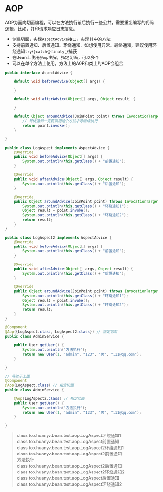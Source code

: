 # AOP

AOP为面向切面编程，可以在方法执行前后执行一些公共，需要重复编写的代码逻辑，比如，打印请求响应日志信息。

* 创建切面，实现`AspectAdvice`接口，实现其中的方法
* 支持前置通知、后置通知、环绕通知，如想使用异常、最终通知，建议使用环绕通知`try{}catch{}finaly{}`捕获
* 在Bean上使用`@Aop`注解，指定切面，可以多个
* 可以在单个方法上使用，方法上的AOP和类上的AOP会组合

```java
public interface AspectAdvice {

    default void beforeAdvice(Object[] args) {

    }

    default void afterAdvice(Object[] args, Object result) {

    }

    default Object aroundAdvice(JoinPoint point) throws InvocationTargetException, IllegalAccessException {
        // 环绕通知一定要调用这个方法才可继续执行
        return point.invoke();
    }

}
```

```java
public class LogAspect implements AspectAdvice {
    @Override
    public void beforeAdvice(Object[] args) {
        System.out.println(this.getClass() + "前置通知");
    }

    @Override
    public void afterAdvice(Object[] args, Object result) {
        System.out.println(this.getClass() + "后置通知");
    }

    @Override
    public Object aroundAdvice(JoinPoint point) throws InvocationTargetException, IllegalAccessException {
        System.out.println(this.getClass() + "环绕通知1");
        Object result = point.invoke();
        System.out.println(this.getClass() + "环绕通知2");
        return result;
    }
}

public class LogAspect2 implements AspectAdvice {
    @Override
    public void beforeAdvice(Object[] args) {
        System.out.println(this.getClass() + "前置通知");
    }

    @Override
    public void afterAdvice(Object[] args, Object result) {
        System.out.println(this.getClass() + "后置通知");
    }

    @Override
    public Object aroundAdvice(JoinPoint point) throws InvocationTargetException, IllegalAccessException {
        System.out.println(this.getClass() + "环绕通知1");
        Object result = point.invoke();
        System.out.println(this.getClass() + "环绕通知2");
        return result;
    }
}

@Component
@Aop({LogAspect.class, LogAspect2.class}) // 指定切面
public class AdminService {

    public User getUser() {
        System.out.println("方法执行");
        return new User(1, "admin", "123", "男", "111@qq.com");
    }

}

// 等效于上面
@Component
@Aop(LogAspect.class) // 指定切面
public class AdminService {

    @Aop(LogAspect2.class) // 指定切面
    public User getUser() {
        System.out.println("方法执行");
        return new User(1, "admin", "123", "男", "111@qq.com");
    }

}
```

> class top.huanyv.bean.test.aop.LogAspect环绕通知1  
> class top.huanyv.bean.test.aop.LogAspect前置通知  
> class top.huanyv.bean.test.aop.LogAspect2环绕通知1  
> class top.huanyv.bean.test.aop.LogAspect2前置通知  
> 方法执行  
> class top.huanyv.bean.test.aop.LogAspect2后置通知  
> class top.huanyv.bean.test.aop.LogAspect2环绕通知2  
> class top.huanyv.bean.test.aop.LogAspect后置通知  
> class top.huanyv.bean.test.aop.LogAspect环绕通知2  
